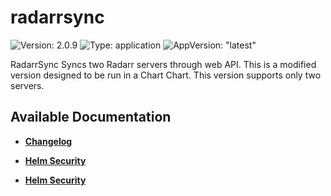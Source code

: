 # radarrsync

![Version: 2.0.9](https://img.shields.io/badge/Version-2.0.9-informational?style=flat-square) ![Type: application](https://img.shields.io/badge/Type-application-informational?style=flat-square) ![AppVersion: "latest"](https://img.shields.io/badge/AppVersion-"latest"-informational?style=flat-square)

RadarrSync Syncs two Radarr servers through web API. This is a modified version designed to be run in a Chart Chart. This version supports only two servers.

## Available Documentation

- [**Changelog**](CHANGELOG)

- [**Helm Security**](container-security)

- [**Helm Security**](helm-security)

